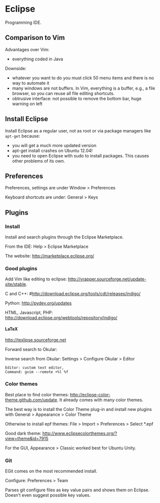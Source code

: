 # Eclipse

Programming IDE.

## Comparison to Vim

Advantages over Vim:

- everything coded in Java

Downside:

- whatever you want to do you must click 50 menu items and there is no way to automate it
- many windows are not buffers. In Vim, everything is a buffer, e.g., a file browser, so you can reuse all file editing shortcuts.
- obtrusive interface: not possible to remove the bottom bar, huge warning on left

## Install Eclipse

Install Eclipse as a regular user, not as root or via package managers like `apt-get` because:

- you will get a much more updated version
- apt-get install crashes on Ubuntu 12.04!
- you need to open Eclipse with sudo to install packages. This causes other problems of its own.

## Preferences

Preferences, settings are under Window > Preferences

Keyboard shortcuts are under: General > Keys

## Plugins

### Install

Install and search plugins through the Eclipse Marketplace.

From the IDE: Help > Eclipse Marketplace

The website: <http://marketplace.eclipse.org/>

### Good plugins

Add Vim like editing to eclipse: <http://vrapper.sourceforge.net/update-site/stable>.

C and C++: #http://download.eclipse.org/tools/cdt/releases/indigo/

Python: <http://pydev.org/updates>

HTML, Javascript, PHP: <http://download.eclipse.org/webtools/repository/indigo/>

#### LaTeX

<http://texlipse.sourceforge.net>

Forward search to Okular:

Inverse search from Okular: Settings > Configure Okular > Editor

    Editor: custom text editor,
    Command: gvim --remote +%l %f

### Color themes

Best place to find color themes: <http://eclipse-color-theme.github.com/update>. It already comes with many color themes.

The best way is to install the Color Theme plug-in and install new plugins with General > Appearance > Color Theme

Otherwise to install epf themes: File > Import > Preferences > Select *.epf

Good dark theme: <http://www.eclipsecolorthemes.org/?view=theme&id=7915>

For the GUI, Appearance > Classic worked best for Ubuntu Unity.

### Git

EGit comes on the most recommended install.

Configure: Preferences > Team

Parses git configure files as key value pairs and shows them on Eclipse. Doesn't even suggest possible key values.
